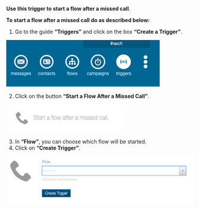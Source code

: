**Use this trigger to start a flow after a missed call**. 

**To start a flow after a missed call do as described below:**

1. Go to the guide **“Triggers”** and click on the box **“Create a Trigger”**.

![](/img/triggers/triggers1.png)

2. Click on the button **“Start a Flow After a Missed Call”**.

![](/img/triggers/triggers12.png)

3. In **“Flow”**, you can choose which flow will be started.
4. Click on **“Create Trigger”**.

![](/img/triggers/triggers13.png)
